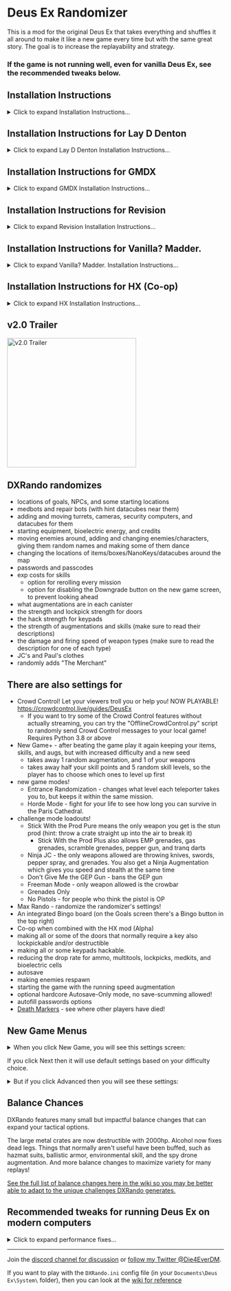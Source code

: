 # Deus Ex Randomizer

This is a mod for the original Deus Ex that takes everything and shuffles it all around to make it like a new game every time but with the same great story. The goal is to increase the replayability and strategy.

### If the game is not running well, even for vanilla Deus Ex, see the recommended tweaks below.

## Installation Instructions
<details>
<summary>Click to expand Installation Instructions...</summary>

Download the `DeusEx.u` file from the releases page here https://github.com/Die4Ever/deus-ex-randomizer/releases

Then copy the `DeusEx.u` file into your `Deus Ex\System\` folder, which is probably `C:\Program Files (x86)\Steam\steamapps\common\Deus Ex\System` (make a backup of the original `DeusEx.u`).
</details>

## Installation Instructions for Lay D Denton
<details>
<summary>Click to expand Lay D Denton Installation Instructions...</summary>

[Download Lay D Denton version 1.1 or newer from here](https://www.moddb.com/mods/the-lay-d-denton-project/downloads)

Install Lay D Denton by copying all the files into your Deus Ex folder.

Download Deus Ex Randomizers's `DeusEx.u` file from the releases page here https://github.com/Die4Ever/deus-ex-randomizer/releases

Then copy Deus Ex Randomizers's `DeusEx.u` file into your `Deus Ex\System\` folder, which is probably `C:\Program Files (x86)\Steam\steamapps\common\Deus Ex\System`. This will overwrite the `DeusEx.u` file from Lay D Denton.
</details>

## Installation Instructions for GMDX
<details>
<summary>Click to expand GMDX Installation Instructions...</summary>

Install GMDX from https://www.moddb.com/mods/gmdx/downloads/gmdxv90-release

Or v10 https://www.moddb.com/mods/gmdx-v10-community-update/downloads/gmdxv10-092020-update

Or RSD https://www.moddb.com/mods/gmdx/addons/version-rsd-beta-10-future-official-update

Download `GMDXRandomizer.u` from the releases page here https://github.com/Die4Ever/deus-ex-randomizer/releases

Copy `GMDXRandomizer.u` into the game's `System` folder, which is probably `C:\Program Files (x86)\Steam\steamapps\common\Deus Ex\System`

Edit the `GMDX.ini` file which is probably in `%UserProfile%\Documents\Deus Ex\GMDXv9\System` or `%UserProfile%\Documents\Deus Ex\GMDXvRSD\System`, or `GMDXv10.ini` which is probably in `C:\Program Files (x86)\Steam\steamapps\common\Deus Ex\System`

In the `[Engine.Engine]` section, change `DefaultGame` from `DefaultGame=DeusEx.DeusExGameInfo` to `DefaultGame=GMDXRandomizer.DXRandoGameInfo` and change `Root` from `Root=DeusEx.DeusExRootWindow` to `Root=GMDXRandomizer.DXRandoRootWindow`

GMDX Randomizer is in early alpha testing and does not support all of the features that the vanilla randomizer has.
</details>

## Installation Instructions for Revision
<details>
<summary>Click to expand Revision Installation Instructions...</summary>

Install Revision from Steam or https://www.moddb.com/mods/deus-ex-revision/downloads/deus-ex-revision

Download `RevRandomizer.u`  from the releases page here https://github.com/Die4Ever/deus-ex-randomizer/releases

Copy `RevRandomizer.u` into the game's `Revision\System` folder, which is probably `C:\Program Files (x86)\Steam\steamapps\common\Deus Ex\Revision\System`

Edit the `Revision.ini` file which is probably in `C:\Program Files (x86)\Steam\steamapps\common\Deus Ex\Revision\System`

In the `[Engine.Engine]` section, change `DefaultGame` from `DefaultGame=Revision.RevGameInfo` to `DefaultGame=RevRandomizer.DXRandoGameInfo` and change `Root` from `Root=Revision.RevRootWindow` to `Root=RevRandomizer.DXRandoRootWindow`

Revision Randomizer is in early alpha testing and does not support all of the features that the vanilla randomizer has.
</details>

## Installation Instructions for Vanilla? Madder.
<details>
<summary>Click to expand Vanilla? Madder. Installation Instructions...</summary>

Install VMD Phase 1.5 (v1.56) from https://www.moddb.com/mods/vanilla-madder-actual-phase-1/downloads/vmd-phase-15-installer-v156

Download `VMDRandomizer.u` from the releases page here https://github.com/Die4Ever/deus-ex-randomizer/releases

Copy `VMDRandomizer.u` into the game's `System` folder, which is probably `C:\Program Files (x86)\Steam\steamapps\common\Deus Ex\System`

Edit the `VMDSim.ini` file which is probably in `C:\Program Files (x86)\Steam\steamapps\common\Deus Ex\System`

In the `[Engine.Engine]` section, change `DefaultGame` from `DefaultGame=DeusEx.DeusExGameInfo` to `DefaultGame=VMDRandomizer.DXRandoGameInfo` and change `Root` from `Root=DeusEx.DeusExRootWindow` to `Root=VMDRandomizer.DXRandoRootWindow`

VMD Randomizer is in early alpha testing and does not support all of the features that the vanilla randomizer has.
</details>

## Installation Instructions for HX (Co-op)
<details>
<summary>Click to expand HX Installation Instructions...</summary>

Make sure to use the DeusEx.u file from the original game for co-op.

First download and install HX-0.9.89.4.zip from https://builds.hx.hanfling.de/testing/

Then copy `HXRandomizer.u` and `HXRandomizer.int` into the `System` directory of the game.

HXRandomizer is in early alpha testing and does not support all of the features that the single player vanilla randomizer has.

#### Co-op Teaser

[![Co-op Teaser](https://img.youtube.com/vi/YwgKlt5N70A/0.jpg)](https://www.youtube.com/watch?v=YwgKlt5N70A)

</details>

## v2.0 Trailer

<a href="https://www.youtube.com/watch?v=IvGNyEvAIO8" target="_blank">
<img src="https://i.imgur.com/EXbo4Wb.png" alt="v2.0 Trailer" height="300"/></a>

## DXRando randomizes
* locations of goals, NPCs, and some starting locations
* medbots and repair bots (with hint datacubes near them)
* adding and moving turrets, cameras, security computers, and datacubes for them
* starting equipment, bioelectric energy, and credits
* moving enemies around, adding and changing enemies/characters, giving them random names and making some of them dance
* changing the locations of items/boxes/NanoKeys/datacubes around the map
* passwords and passcodes
* exp costs for skills
    * option for rerolling every mission
    * option for disabling the Downgrade button on the new game screen, to prevent looking ahead
* what augmentations are in each canister
* the strength and lockpick strength for doors
* the hack strength for keypads
* the strength of augmentations and skills (make sure to read their descriptions)
* the damage and firing speed of weapon types (make sure to read the description for one of each type)
* JC's and Paul's clothes
* randomly adds "The Merchant"

## There are also settings for
* Crowd Control! Let your viewers troll you or help you! NOW PLAYABLE! https://crowdcontrol.live/guides/DeusEx
    * If you want to try some of the Crowd Control features without actually streaming, you can try the "OfflineCrowdControl.py" script to randomly send Crowd Control messages to your local game!  Requires Python 3.8 or above
* New Game+ - after beating the game play it again keeping your items, skills, and augs, but with increased difficulty and a new seed
    * takes away 1 random augmentation, and 1 of your weapons
    * takes away half your skill points and 5 random skill levels, so the player has to choose which ones to level up first
* new game modes!
    * Entrance Randomization - changes what level each teleporter takes you to, but keeps it within the same mission.
    * Horde Mode - fight for your life to see how long you can survive in the Paris Cathedral.
* challenge mode loadouts!
    * Stick With the Prod Pure means the only weapon you get is the stun prod (hint: throw a crate straight up into the air to break it)
        * Stick With the Prod Plus also allows EMP grenades, gas grenades, scramble grenades, pepper gun, and tranq darts
    * Ninja JC - the only weapons allowed are throwing knives, swords, pepper spray, and grenades. You also get a Ninja Augmentation which gives you speed and stealth at the same time
    * Don't Give Me the GEP Gun - bans the GEP gun
    * Freeman Mode - only weapon allowed is the crowbar
    * Grenades Only
    * No Pistols - for people who think the pistol is OP
* Max Rando - randomize the randomizer's settings!
* An integrated Bingo board (on the Goals screen there's a Bingo button in the top right)
* Co-op when combined with the HX mod (Alpha)
* making all or some of the doors that normally require a key also lockpickable and/or destructible
* making all or some keypads hackable.
* reducing the drop rate for ammo, multitools, lockpicks, medkits, and bioelectric cells
* autosave
* making enemies respawn
* starting the game with the running speed augmentation
* optional hardcore Autosave-Only mode, no save-scumming allowed!
* autofill passwords options
* [Death Markers](https://github.com/Die4Ever/deus-ex-randomizer/wiki/Death-Markers) - see where other players have died!

## New Game Menus

<details>
<summary>When you click New Game, you will see this settings screen:</summary>

![options](https://i.imgur.com/9OZExNd.png)

</details>

If you click Next then it will use default settings based on your difficulty choice.

<details>
<summary>But if you click Advanced then you will see these settings:</summary>

![advanced options](https://i.imgur.com/ZfekrSK.png)

</details>

## Balance Chances

DXRando features many small but impactful balance changes that can expand your tactical options.

The large metal crates are now destructible with 2000hp. Alcohol now fixes dead legs. Things that normally aren't useful have been buffed, such as hazmat suits, ballistic armor, environmental skill, and the spy drone augmentation. And more balance changes to maximize variety for many replays!

[See the full list of balance changes here in the wiki so you may be better able to adapt to the unique challenges DXRando generates.](https://github.com/Die4Ever/deus-ex-randomizer/wiki/Balance-Changes)

## Recommended tweaks for running Deus Ex on modern computers
<details>
<summary>Click to expand performance fixes...</summary>

Recommended to use it with [Kentie's Deus Exe Launcher](http://www.kentie.net/article/dxguide/), or [Han's Launcher](https://coding.hanfling.de/launch/#binaries). Play with OpenGL renderer because the Direct3D renderers have trouble on newer Nvidia drivers unless you use the [Deus Ex Speedup Fix mod. The Deus Ex Speedup Fix mod (download at the bottom of linked page)](https://steamcommunity.com/sharedfiles/filedetails/?id=2048525175) allows you to disable the fps cap (the fps cap in the game can cause stutters, but capping frame rate in nvidia control panel works perfectly) If you use that mod, then edit your `Documents\Deus Ex\System\DeusEx.ini` file and search for `FPSLimit=` and set it to 0 to manually remove the fps cap because I've noticed that Kentie's Launcher doesn't always do it correctly, and also disable vsync with your graphics driver. If you use the speedup fix then you'll probably want to use the [Direct3D 10](https://kentie.net/article/d3d10drv/) or [Direct3D 11](https://kentie.net/article/d3d11drv/index.htm) renderer. I use my graphics driver to enforce a 120fps limit with Direct3D 10.

</details>

---

Join the [discord channel for discussion](https://discord.gg/daQVyAp2ds) or [follow my Twitter @Die4EverDM](https://twitter.com/Die4EverDM).

If you want to play with the `DXRando.ini` config file (in your `Documents\Deus Ex\System\` folder), then you can look at the [wiki for reference](https://github.com/Die4Ever/deus-ex-randomizer/wiki/DXRando.ini-config)
